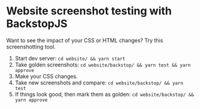 # Website screenshot testing with BackstopJS

Want to see the impact of your CSS or HTML changes? Try this screenshotting
tool.

1. Start dev server: `cd website/ && yarn start`
2. Take golden screenshots: `cd website/backstop/ && yarn test && yarn approve`
3. Make your CSS changes.
4. Take new screenshots and compare: `cd website/backstop/ && yarn test`
5. If things look good, then mark them as golden:
   `cd website/backstop/ && yarn approve`

